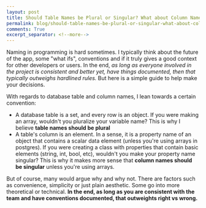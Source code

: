 ```yaml
---
layout: post
title: Should Table Names be Plural or Singular? What about Column Names?
permalink: blog/should-table-names-be-plural-or-singular-what-about-column-names/
comments: True
excerpt_separator: <!--more-->
---
```


Naming in programming is hard sometimes. I typically think about the future of the app, some "what ifs", conventions and if it truly gives a good context for other developers or users. In the end, *as long as everyone involved in the project is consistent and better yet, have things documented, then that typically outweighs hardlined rules.* But here is a simple guide to help make your decisions.

<!--more-->

With regards to database table and column names, I lean towards a certain convention:

- A database table is a set, and every row is an object. If you were making an array, wouldn't you pluralize your variable name? This is why I believe **table names should be plural**
- A table's column is an element. In a sense, it is a property name of an object that contains a scalar data element (unless you're using arrays in postgres). If you were creating a class with properties that contain basic elements (string, int, bool, etc), wouldn't you make your property name singular? This is why it makes more sense that **column names should be singular** unless you're using arrays.

But of course, many would argue why and why not. There are factors such as convenience, simplicity or just plain aesthetic. Some go into more theoretical or technical. **In the end, as long as you are consistent with the team and have conventions documented, that outweights right vs wrong.**
